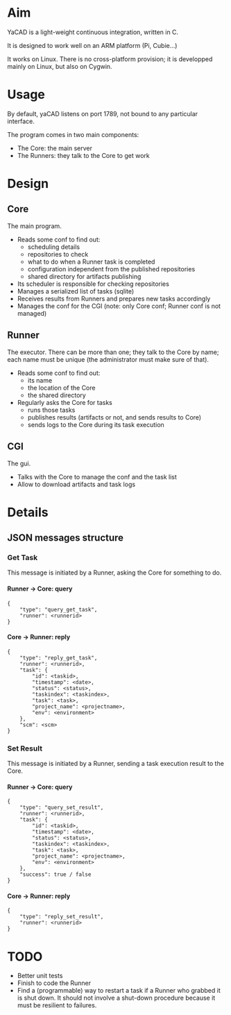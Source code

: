 # Aim

YaCAD is a light-weight continuous integration, written in C.

It is designed to work well on an ARM platform (Pi, Cubie...)

It works on Linux. There is no cross-platform provision; it is
developped mainly on Linux, but also on Cygwin.

# Usage

By default, yaCAD listens on port 1789, not bound to any particular
interface.

The program comes in two main components:
* The Core: the main server
* The Runners: they talk to the Core to get work

# Design

## Core

The main program.

* Reads some conf to find out:
    * scheduling details
    * repositories to check
    * what to do when a Runner task is completed
    * configuration independent from the published repositories
    * shared directory for artifacts publishing
* Its scheduler is responsible for checking repositories
* Manages a serialized list of tasks (sqlite)
* Receives results from Runners and prepares new tasks accordingly
* Manages the conf for the CGI (note: only Core conf; Runner conf is
  not managed)

## Runner

The executor. There can be more than one; they talk to the Core by
name; each name must be unique (the administrator must make sure of
that).

* Reads some conf to find out:
    * its name
    * the location of the Core
    * the shared directory
* Regularly asks the Core for tasks
    * runs those tasks
    * publishes results (artifacts or not, and sends results to Core)
    * sends logs to the Core during its task execution

## CGI

The gui.

* Talks with the Core to manage the conf and the task list
* Allow to download artifacts and task logs

# Details

## JSON messages structure

### Get Task

This message is initiated by a Runner, asking the Core for something
to do.

#### Runner -> Core: query

    {
        "type": "query_get_task",
        "runner": <runnerid>
    }

#### Core -> Runner: reply

    {
        "type": "reply_get_task",
        "runner": <runnerid>,
        "task": {
            "id": <taskid>,
            "timestamp": <date>,
            "status": <status>,
            "taskindex": <taskindex>,
            "task": <task>,
            "project_name": <projectname>,
            "env": <environment>
        },
        "scm": <scm>
    }

### Set Result

This message is initiated by a Runner, sending a task execution result
to the Core.

#### Runner -> Core: query

    {
        "type": "query_set_result",
        "runner": <runnerid>,
        "task": {
            "id": <taskid>,
            "timestamp": <date>,
            "status": <status>,
            "taskindex": <taskindex>,
            "task": <task>,
            "project_name": <projectname>,
            "env": <environment>
        },
        "success": true / false
    }

#### Core -> Runner: reply

    {
        "type": "reply_set_result",
        "runner": <runnerid>
    }

# TODO

* Better unit tests
* Finish to code the Runner
* Find a (programmable) way to restart a task if a Runner who grabbed
  it is shut down. It should not involve a shut-down procedure because
  it must be resilient to failures.
